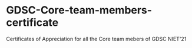 # GDSC-Core-team-members-certificate
Certificates of Appreciation for all the Core team mebers of GDSC NIET'21
